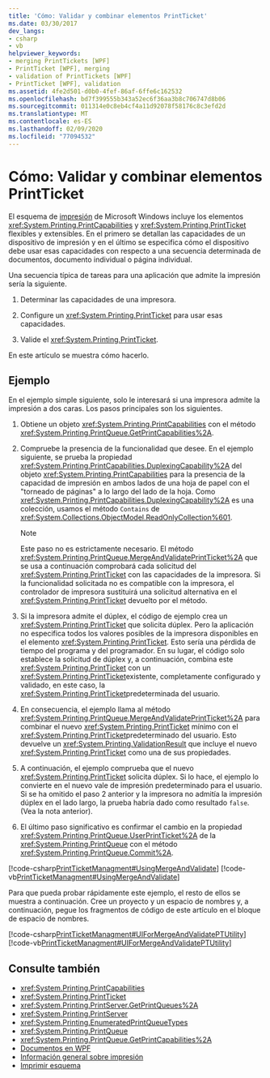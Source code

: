 ```yaml
---
title: 'Cómo: Validar y combinar elementos PrintTicket'
ms.date: 03/30/2017
dev_langs:
- csharp
- vb
helpviewer_keywords:
- merging PrintTickets [WPF]
- PrintTicket [WPF], merging
- validation of PrintTickets [WPF]
- PrintTicket [WPF], validation
ms.assetid: 4fe2d501-d0b0-4fef-86af-6ffe6c162532
ms.openlocfilehash: bd7f399555b343a52ec6f36aa3b8c706747d8b06
ms.sourcegitcommit: 011314e0c8eb4cf4a11d92078f58176c8c3efd2d
ms.translationtype: MT
ms.contentlocale: es-ES
ms.lasthandoff: 02/09/2020
ms.locfileid: "77094532"
---
```

# <a name="how-to-validate-and-merge-printtickets"></a>Cómo: Validar y combinar elementos PrintTicket
El esquema de [impresión](/windows/win32/printdocs/printschema) de Microsoft Windows incluye los elementos <xref:System.Printing.PrintCapabilities> y <xref:System.Printing.PrintTicket> flexibles y extensibles. En el primero se detallan las capacidades de un dispositivo de impresión y en el último se especifica cómo el dispositivo debe usar esas capacidades con respecto a una secuencia determinada de documentos, documento individual o página individual.  
  
 Una secuencia típica de tareas para una aplicación que admite la impresión sería la siguiente.  
  
1. Determinar las capacidades de una impresora.  
  
2. Configure un <xref:System.Printing.PrintTicket> para usar esas capacidades.  
  
3. Valide el <xref:System.Printing.PrintTicket>.  
  
 En este artículo se muestra cómo hacerlo.  
  
## <a name="example"></a>Ejemplo  
 En el ejemplo simple siguiente, solo le interesará si una impresora admite la impresión a dos caras. Los pasos principales son los siguientes.  
  
1. Obtiene un objeto <xref:System.Printing.PrintCapabilities> con el método <xref:System.Printing.PrintQueue.GetPrintCapabilities%2A>.  
  
2. Compruebe la presencia de la funcionalidad que desee. En el ejemplo siguiente, se prueba la propiedad <xref:System.Printing.PrintCapabilities.DuplexingCapability%2A> del objeto <xref:System.Printing.PrintCapabilities> para la presencia de la capacidad de impresión en ambos lados de una hoja de papel con el "torneado de páginas" a lo largo del lado de la hoja. Como <xref:System.Printing.PrintCapabilities.DuplexingCapability%2A> es una colección, usamos el método `Contains` de <xref:System.Collections.ObjectModel.ReadOnlyCollection%601>.  
  
    > [!NOTE]
    > Este paso no es estrictamente necesario. El método <xref:System.Printing.PrintQueue.MergeAndValidatePrintTicket%2A> que se usa a continuación comprobará cada solicitud del <xref:System.Printing.PrintTicket> con las capacidades de la impresora. Si la funcionalidad solicitada no es compatible con la impresora, el controlador de impresora sustituirá una solicitud alternativa en el <xref:System.Printing.PrintTicket> devuelto por el método.  
  
3. Si la impresora admite el dúplex, el código de ejemplo crea un <xref:System.Printing.PrintTicket> que solicita dúplex. Pero la aplicación no especifica todos los valores posibles de la impresora disponibles en el elemento <xref:System.Printing.PrintTicket>. Esto sería una pérdida de tiempo del programa y del programador. En su lugar, el código solo establece la solicitud de dúplex y, a continuación, combina este <xref:System.Printing.PrintTicket> con un <xref:System.Printing.PrintTicket>existente, completamente configurado y validado, en este caso, la <xref:System.Printing.PrintTicket>predeterminada del usuario.  
  
4. En consecuencia, el ejemplo llama al método <xref:System.Printing.PrintQueue.MergeAndValidatePrintTicket%2A> para combinar el nuevo <xref:System.Printing.PrintTicket> mínimo con el <xref:System.Printing.PrintTicket>predeterminado del usuario. Esto devuelve un <xref:System.Printing.ValidationResult> que incluye el nuevo <xref:System.Printing.PrintTicket> como una de sus propiedades.  
  
5. A continuación, el ejemplo comprueba que el nuevo <xref:System.Printing.PrintTicket> solicita dúplex. Si lo hace, el ejemplo lo convierte en el nuevo vale de impresión predeterminado para el usuario. Si se ha omitido el paso 2 anterior y la impresora no admitía la impresión dúplex en el lado largo, la prueba habría dado como resultado `false`. (Vea la nota anterior).  
  
6. El último paso significativo es confirmar el cambio en la propiedad <xref:System.Printing.PrintQueue.UserPrintTicket%2A> de la <xref:System.Printing.PrintQueue> con el método <xref:System.Printing.PrintQueue.Commit%2A>.  
  
 [!code-csharp[PrintTicketManagment#UsingMergeAndValidate](~/samples/snippets/csharp/VS_Snippets_Wpf/PrintTicketManagment/CSharp/printticket.cs#usingmergeandvalidate)]
 [!code-vb[PrintTicketManagment#UsingMergeAndValidate](~/samples/snippets/visualbasic/VS_Snippets_Wpf/PrintTicketManagment/visualbasic/printticket.vb#usingmergeandvalidate)]  
  
 Para que pueda probar rápidamente este ejemplo, el resto de ellos se muestra a continuación. Cree un proyecto y un espacio de nombres y, a continuación, pegue los fragmentos de código de este artículo en el bloque de espacio de nombres.  
  
 [!code-csharp[PrintTicketManagment#UIForMergeAndValidatePTUtility](~/samples/snippets/csharp/VS_Snippets_Wpf/PrintTicketManagment/CSharp/printticket.cs#uiformergeandvalidateptutility)]
 [!code-vb[PrintTicketManagment#UIForMergeAndValidatePTUtility](~/samples/snippets/visualbasic/VS_Snippets_Wpf/PrintTicketManagment/visualbasic/printticket.vb#uiformergeandvalidateptutility)]  
  
## <a name="see-also"></a>Consulte también

- <xref:System.Printing.PrintCapabilities>
- <xref:System.Printing.PrintTicket>
- <xref:System.Printing.PrintServer.GetPrintQueues%2A>
- <xref:System.Printing.PrintServer>
- <xref:System.Printing.EnumeratedPrintQueueTypes>
- <xref:System.Printing.PrintQueue>
- <xref:System.Printing.PrintQueue.GetPrintCapabilities%2A>
- [Documentos en WPF](documents-in-wpf.md)
- [Información general sobre impresión](printing-overview.md)
- [Imprimir esquema](/windows/win32/printdocs/printschema)
